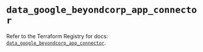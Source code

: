 # `data_google_beyondcorp_app_connector`

Refer to the Terraform Registry for docs: [`data_google_beyondcorp_app_connector`](https://registry.terraform.io/providers/hashicorp/google/5.39.0/docs/data-sources/beyondcorp_app_connector).
